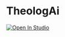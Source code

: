 # TheologAi

<a target="_blank" href="[https://lightning.ai/hawthornewipes23/language-model/studios/guziks-word/]">
  <img src="https://pl-bolts-doc-images.s3.us-east-2.amazonaws.com/app-2/studio-badge.svg" alt="Open In Studio"/>
</a>
